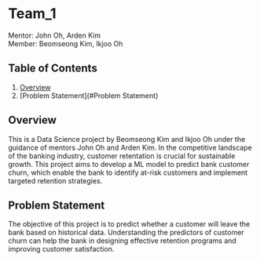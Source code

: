 # Team_1

Mentor: John Oh, Arden Kim  
Member: Beomseong Kim, Ikjoo Oh

## Table of Contents
1. [Overview](#overview)
2. [Problem Statement](#Problem Statement)

## Overview

This is a Data Science project by Beomseong Kim and Ikjoo Oh under the guidance of mentors John Oh and Arden Kim. 
In the competitive landscape of the banking industry, customer retentation is crucial for sustainable growth. This project aims to develop a ML model to predict bank customer churn, which enable the bank to identify at-risk customers and implement targeted retention strategies. 

## Problem Statement

The objective of this project is to predict whether a customer will leave the bank based on historical data. Understanding the predictors of customer churn can help the bank in designing effective retention programs and improving customer satisfaction.
